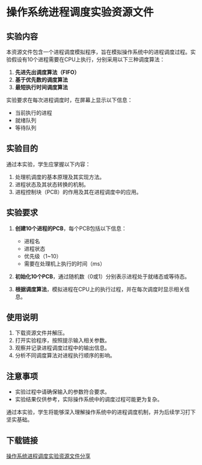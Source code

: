 # 操作系统进程调度实验资源文件

## 实验内容

本资源文件包含一个进程调度模拟程序，旨在模拟操作系统中的进程调度过程。实验假设有10个进程需要在CPU上执行，分别采用以下三种调度算法：

1. **先进先出调度算法（FIFO）**
2. **基于优先数的调度算法**
3. **最短执行时间调度算法**

实验要求在每次进程调度时，在屏幕上显示以下信息：

- 当前执行的进程
- 就绪队列
- 等待队列

## 实验目的

通过本实验，学生应掌握以下内容：

1. 处理机调度的基本原理及其实现方法。
2. 进程状态及其状态转换的机制。
3. 进程控制块（PCB）的作用及其在进程调度中的应用。

## 实验要求

1. **创建10个进程的PCB**，每个PCB包括以下信息：
   - 进程名
   - 进程状态
   - 优先级（1~10）
   - 需要在处理机上执行的时间（ms）

2. **初始化10个PCB**，通过随机数（0或1）分别表示进程处于就绪态或等待态。

3. **根据调度算法**，模拟进程在CPU上的执行过程，并在每次调度时显示相关信息。

## 使用说明

1. 下载资源文件并解压。
2. 打开实验程序，按照提示输入相关参数。
3. 观察并记录进程调度过程中的输出信息。
4. 分析不同调度算法对进程执行顺序的影响。

## 注意事项

- 实验过程中请确保输入的参数符合要求。
- 实验结果仅供参考，实际操作系统中的调度过程可能更为复杂。

通过本实验，学生将能够深入理解操作系统中的进程调度机制，并为后续学习打下坚实基础。

## 下载链接

[操作系统进程调度实验资源文件分享](https://pan.quark.cn/s/a0ef4349d52b)